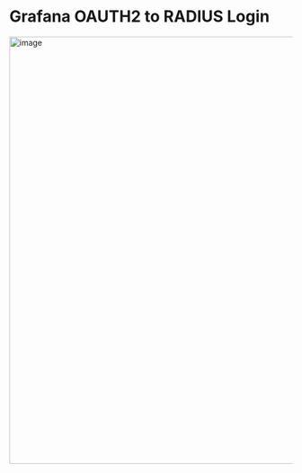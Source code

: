 # Grafana OAUTH2 to RADIUS Login

<img width="1623" height="760" alt="image" src="https://github.com/user-attachments/assets/a2f9d54d-d5c7-44a6-988a-af1438938485" />